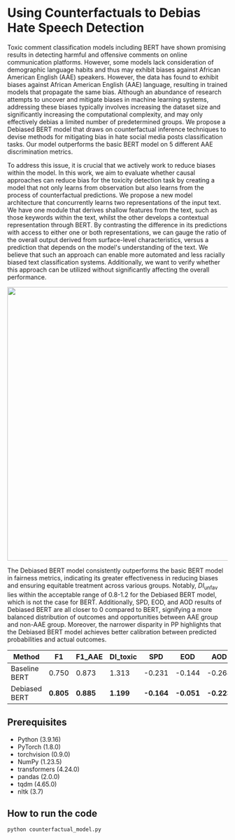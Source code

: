 # Using Counterfactuals to Debias Hate Speech Detection

Toxic comment classification models including BERT have shown promising results in detecting harmful and offensive comments on online communication platforms. However, some models lack consideration of demographic language habits and thus may exhibit biases against African American English (AAE) speakers. However, the data has found to exhibit biases against African American English (AAE) language, resulting in trained models that propagate the same bias. Although an abundance of research attempts to uncover and mitigate biases in machine learning systems, addressing these biases typically involves increasing the dataset size and significantly increasing the computational complexity, and may only effectively debias a limited number of predetermined groups. We propose a Debiased BERT model that draws on counterfactual inference techniques to devise methods for mitigating bias in hate social media posts classification tasks. Our model outperforms the basic BERT model on 5 different AAE discrimination metrics.

To address this issue, it is crucial that we actively work to reduce biases within the model. In this work, we aim to evaluate whether causal approaches can reduce bias for the toxicity detection task by creating a model that not only learns from observation but also learns from the process of counterfactual predictions. We propose a new model architecture that concurrently learns two representations of the input text. We have one module that derives shallow features from the text, such as those keywords within the text, whilst the other develops a contextual representation through BERT. By contrasting the difference in its predictions with access to either one or both representations, we can gauge the ratio of the overall output derived from surface-level characteristics, versus a prediction that depends on the model's understanding of the text. We believe that such an approach can enable more automated and less racially biased text classification systems. Additionally, we want to verify whether this approach can be utilized without significantly affecting the overall performance. 

<p align="center">
  <img width="700" height="624" src="https://github.com/jl11390/project_1012/figures/network-diagram.png">
</p>

The Debiased BERT model consistently outperforms the basic BERT model in fairness metrics, indicating its greater effectiveness in reducing biases and ensuring equitable treatment across various groups. Notably, $DI_{\text{unfav}}$ lies within the acceptable range of 0.8-1.2 for the Debiased BERT model, which is not the case for BERT. Additionally, SPD, EOD, and AOD results of Debiased BERT are all closer to 0 compared to BERT, signifying a more balanced distribution of outcomes and opportunities between AAE group and non-AAE group. Moreover, the narrower disparity in PP highlights that the Debiased BERT model achieves better calibration between predicted probabilities and actual outcomes. 


| Method         | F1    | F1_AAE | DI_toxic | SPD    | EOD    | AOD    | PP     |
| -------------- | ----- | ------ | -------- | ------ | ------ | ------ | ------ |
| Baseline BERT  | 0.750 | 0.873  | 1.313    | -0.231 | -0.144 | -0.264 | -0.091 |
| Debiased BERT  | **0.805** | **0.885**  | **1.199**    | **-0.164** | **-0.051** | **-0.223** | **-0.077** |

## Prerequisites

* Python (3.9.16)
* PyTorch (1.8.0)
* torchvision (0.9.0)
* NumPy (1.23.5)
* transformers (4.24.0)
* pandas (2.0.0)
* tqdm (4.65.0)
* nltk (3.7)

## How to run the code

```python
python counterfactual_model.py
```


